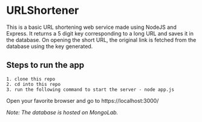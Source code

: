 # URLShortener
This is a basic URL shortening web service made using NodeJS and Express. It returns a 5 digit key corresponding to a long URL and saves it in the database.
On opening the short URL, the original link is fetched from the database using the key generated.

## Steps to run the app
```
1. clone this repo
2. cd into this repo
3. run the following command to start the server - node app.js
```
Open your favorite browser and go to https://localhost:3000/

*Note: The database is hosted on MongoLab.*
